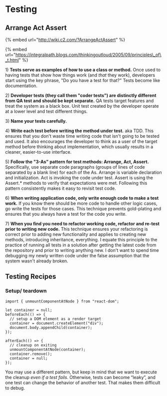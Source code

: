 # Testing

## Arrange Act Assert

{% embed url="http://wiki.c2.com/?ArrangeActAssert" %}

{% embed url="https://integralpath.blogs.com/thinkingoutloud/2005/09/principles\_of\_t.html" %}

1\) **Tests serve as examples of how to use a class or method.**  Once used to having tests that show how things work \(and _that_ they work\), developers start using the key phrase, "Do you have a test for that?" Tests become like documentation.

2\) **Developer tests \(they call them "coder tests"\) are distinctly different from QA test and should be kept separate.**  QA tests target features and treat the system as a black box.  Unit test created by the developer operate at a lower level and test different things.

3\) **Name your tests carefully.** 

4\) **Write each test before writing the method under test.**  aka TDD. This ensures that you don't waste time writing code that isn't going to be tested and used.  It also encourages the developer to think as a user of the target method before thinking about implementation, which usually results in a cleaner, easier-to-use interface.

5\) **Follow the "3-As" pattern for test methods: Arrange, Act, Assert.** Specifically, use separate code paragraphs \(groups of lines of code separated by a blank line\) for each of the As.  Arrange is variable declaration and initialization.  Act is invoking the code under test.  Assert is using the Assert.\* methods to verify that expectations were met.  Following this pattern consistently makes it easy to revisit test code.

6\) **When writing application code, only write enough code to make a test work.**  If you know there should be more code to handle other logic cases, go write the tests for those cases.  This technique prevents gold-plating and ensures that you always have a test for the code you write. 

7\) **When you find you need to refactor working code, refactor and re-test prior to writing new code.**  This technique ensures your refactoring is correct prior to adding new functionality and applies to creating new methods, introducing inheritance, everything.  I equate this principle to the practice of running all tests in a solution after getting the latest code from the repository and prior to writing anything new.  I don't want to spend time debugging my newly written code under the false assumption that the system wasn't already broken.

## Testing Recipes

### Setup/ teardown

```text
import { unmountComponentAtNode } from "react-dom";

let container = null;
beforeEach(() => {
  // setup a DOM element as a render target
  container = document.createElement("div");
  document.body.appendChild(container);
});

afterEach(() => {
  // cleanup on exiting
  unmountComponentAtNode(container);
  container.remove();
  container = null;
});
```

You may use a different pattern, but keep in mind that we want to execute the cleanup _even if a test fails_. Otherwise, tests can become “leaky”, and one test can change the behavior of another test. That makes them difficult to debug.

